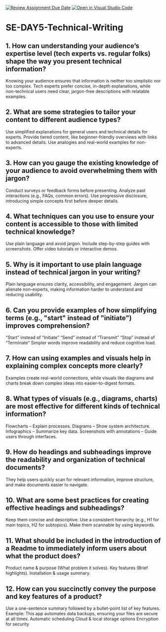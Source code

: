 [![Review Assignment Due Date](https://classroom.github.com/assets/deadline-readme-button-22041afd0340ce965d47ae6ef1cefeee28c7c493a6346c4f15d667ab976d596c.svg)](https://classroom.github.com/a/zsAR-pyY)
[![Open in Visual Studio Code](https://classroom.github.com/assets/open-in-vscode-2e0aaae1b6195c2367325f4f02e2d04e9abb55f0b24a779b69b11b9e10269abc.svg)](https://classroom.github.com/online_ide?assignment_repo_id=18559417&assignment_repo_type=AssignmentRepo)
# SE-DAY5-Technical-Writing
## 1. How can understanding your audience’s expertise level (tech experts vs. regular folks) shape the way you present technical information?
Knowing your audience ensures that information is neither too simplistic nor too complex. Tech experts prefer concise, in-depth explanations, while non-technical users need clear, jargon-free descriptions with relatable examples.

## 2. What are some strategies to tailor your content to different audience types?
Use simplified explanations for general users and technical details for experts.
Provide tiered content, like beginner-friendly overviews with links to advanced details.
Use analogies and real-world examples for non-experts.

## 3. How can you gauge the existing knowledge of your audience to avoid overwhelming them with jargon?
Conduct surveys or feedback forms before presenting.
Analyze past interactions (e.g., FAQs, common errors).
Use progressive disclosure, introducing simple concepts first before deeper details.
## 4. What techniques can you use to ensure your content is accessible to those with limited technical knowledge?
Use plain language and avoid jargon.
Include step-by-step guides with screenshots.
Offer video tutorials or interactive demos.

## 5. Why is it important to use plain language instead of technical jargon in your writing?
Plain language ensures clarity, accessibility, and engagement. Jargon can alienate non-experts, making information harder to understand and reducing usability.

## 6. Can you provide examples of how simplifying terms (e.g., "start" instead of "initiate") improves comprehension?
“Start” instead of “Initiate”
“Send” instead of “Transmit”
“Stop” instead of “Terminate”
Simpler words improve readability and reduce cognitive load.

## 7. How can using examples and visuals help in explaining complex concepts more clearly?
Examples create real-world connections, while visuals like diagrams and charts break down complex ideas into easier-to-digest formats.

## 8. What types of visuals (e.g., diagrams, charts) are most effective for different kinds of technical information?
Flowcharts – Explain processes.
Diagrams – Show system architecture.
Infographics – Summarize key data.
Screenshots with annotations – Guide users through interfaces.

## 9. How do headings and subheadings improve the readability and organization of technical documents?
They help users quickly scan for relevant information, improve structure, and make documents easier to navigate.

## 10. What are some best practices for creating effective headings and subheadings?
Keep them concise and descriptive.
Use a consistent hierarchy (e.g., H1 for main topics, H2 for subtopics).
Make them scannable by using keywords.
## 11. What should be included in the introduction of a Readme to immediately inform users about what the product does?
Product name & purpose (What problem it solves).
Key features (Brief highlights).
Installation & usage summary.

## 12. How can you succinctly convey the purpose and key features of a product?
Use a one-sentence summary followed by a bullet-point list of key features. Example:
This app automates data backups, ensuring your files are secure at all times.
Automatic scheduling
Cloud & local storage options
Encryption for security
